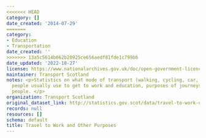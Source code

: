 ```yaml
---
<<<<<<< HEAD
category: []
date_created: '2014-07-29'
=======
category:
- Education
- Transportation
date_created: ''
>>>>>>> 13a5c5614b662b20925ce656aedf81fde1c799b6
date_updated: '2022-10-27'
license: https://www.nationalarchives.gov.uk/doc/open-government-licence/version/3/
maintainer: Transport Scotland
notes: <p>Statistics on what mode of transport (walking, cycling, car, bus, train)
  people usually use to get to work and education, purposes of journeys made by Scottish
  people. </p>
organization: Transport Scotland
original_dataset_link: http://statistics.gov.scot/data/travel-to-work-other
records: null
resources: []
schema: default
title: Travel to Work and Other Purposes
---
```

